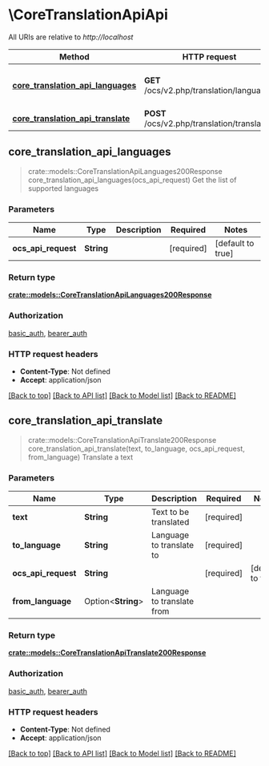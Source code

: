 # \CoreTranslationApiApi

All URIs are relative to *http://localhost*

Method | HTTP request | Description
------------- | ------------- | -------------
[**core_translation_api_languages**](CoreTranslationApiApi.md#core_translation_api_languages) | **GET** /ocs/v2.php/translation/languages | Get the list of supported languages
[**core_translation_api_translate**](CoreTranslationApiApi.md#core_translation_api_translate) | **POST** /ocs/v2.php/translation/translate | Translate a text



## core_translation_api_languages

> crate::models::CoreTranslationApiLanguages200Response core_translation_api_languages(ocs_api_request)
Get the list of supported languages

### Parameters


Name | Type | Description  | Required | Notes
------------- | ------------- | ------------- | ------------- | -------------
**ocs_api_request** | **String** |  | [required] |[default to true]

### Return type

[**crate::models::CoreTranslationApiLanguages200Response**](core_translation_api_languages_200_response.md)

### Authorization

[basic_auth](../README.md#basic_auth), [bearer_auth](../README.md#bearer_auth)

### HTTP request headers

- **Content-Type**: Not defined
- **Accept**: application/json

[[Back to top]](#) [[Back to API list]](../README.md#documentation-for-api-endpoints) [[Back to Model list]](../README.md#documentation-for-models) [[Back to README]](../README.md)


## core_translation_api_translate

> crate::models::CoreTranslationApiTranslate200Response core_translation_api_translate(text, to_language, ocs_api_request, from_language)
Translate a text

### Parameters


Name | Type | Description  | Required | Notes
------------- | ------------- | ------------- | ------------- | -------------
**text** | **String** | Text to be translated | [required] |
**to_language** | **String** | Language to translate to | [required] |
**ocs_api_request** | **String** |  | [required] |[default to true]
**from_language** | Option<**String**> | Language to translate from |  |

### Return type

[**crate::models::CoreTranslationApiTranslate200Response**](core_translation_api_translate_200_response.md)

### Authorization

[basic_auth](../README.md#basic_auth), [bearer_auth](../README.md#bearer_auth)

### HTTP request headers

- **Content-Type**: Not defined
- **Accept**: application/json

[[Back to top]](#) [[Back to API list]](../README.md#documentation-for-api-endpoints) [[Back to Model list]](../README.md#documentation-for-models) [[Back to README]](../README.md)

